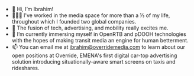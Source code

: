 - 👋 Hi, I’m Ibrahim!
- 👨🏻‍💻 I've worked in the media space for more than a ⅓ of my life, throughout which I founded two global companies.
- 👀 The fusion of tech, advertising, and mobility really excites me.
- 🌱 I’m currently immersing myself in OpenRTB and pDOOH technologies with the hopes of making transit media an engine for human betterment.
- 📫 You can email me at ibrahim@overridemedia.com to learn about our open positions at Override, EMENA's first digital car-top advertising solution introducing situationally-aware smart screens on taxis and rideshares.
